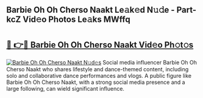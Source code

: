 ## Barbie Oh Oh Cherso Naakt Le𝚊k𝚎d N𝚞𝚍e - Part-kcZ Vid𝚎o Photos Le𝚊ks MWffq

# <h2><a href="http://fb11s0w.evod.top/?m=Barbie+Oh+Oh+Cherso+Naakt">🔗 👉🔴 Barbie Oh Oh Cherso Naakt Vid𝚎o Ph𝚘t𝚘s</a></h2>

[![Barbie Oh Oh Cherso Naakt N𝚞d𝚎s](https://i.imgur.com/8V9OHl7.gif)](http://fb11s0w.evod.top/?m=Barbie+Oh+Oh+Cherso+Naakt)
Social media influencer Barbie Oh Oh Cherso Naakt who shares lifestyle and dance-themed content, including solo and collaborative dance performances and vlogs. A public figure like Barbie Oh Oh Cherso Naakt, with a strong social media presence and a large following, can wield significant influence. 
